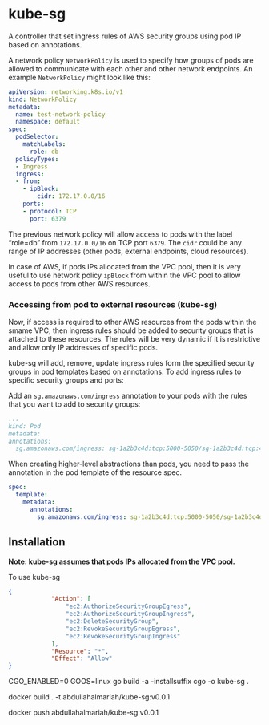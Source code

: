 # kube-sg
A controller that set ingress rules of AWS security groups using pod IP based on annotations.

A network policy `NetworkPolicy` is used to specify how groups of pods are allowed to communicate with each other and other network endpoints. An example `NetworkPolicy` might look like this:
```yaml
apiVersion: networking.k8s.io/v1
kind: NetworkPolicy
metadata:
  name: test-network-policy
  namespace: default
spec:
  podSelector:
    matchLabels:
      role: db
  policyTypes:
  - Ingress
  ingress:
  - from:
    - ipBlock:
        cidr: 172.17.0.0/16
    ports:
    - protocol: TCP
      port: 6379
```

The previous network policy will allow access to pods with the label “role=db” from `172.17.0.0/16` on TCP port `6379`. The `cidr` could be any range of IP addresses (other pods, external endpoints, cloud resources).

In case of AWS, if pods IPs allocated from the VPC pool, then it is very useful to use network policy `ipBlock` from within the VPC pool to allow access to pods from other AWS resources.

### Accessing from pod to external resources (kube-sg)

Now, if access is required to other AWS resources from the pods within the smame VPC, then ingress rules should be added to security groups that is attached to these resources. The rules will be very dynamic if it is restrictive and allow only IP addresses of specific pods.

kube-sg will add, remove, update ingress rules form the specified security groups in pod templates based on annotations. To add ingress rules to specific security groups and ports:

Add an `sg.amazonaws.com/ingress` annotation to your pods with the rules that you want to add to security groups:
```yaml
...
kind: Pod
metadata:
annotations:
  sg.amazonaws.com/ingress: sg-1a2b3c4d:tcp:5000-5050/sg-1a2b3c4d:tcp:443/sg-1a2b3c4d:udp:7000-7005
```

When creating higher-level abstractions than pods, you need to pass the annotation in the pod template of the
resource spec.

```yaml
spec:
  template:
    metadata:
      annotations:
        sg.amazonaws.com/ingress: sg-1a2b3c4d:tcp:5000-5050/sg-1a2b3c4d:tcp:443/sg-1a2b3c4d:udp:7000-7005
```

## Installation

**Note: kube-sg assumes that pods IPs allocated from the VPC pool.**

To use kube-sg
```json
{
            "Action": [
                "ec2:AuthorizeSecurityGroupEgress",
                "ec2:AuthorizeSecurityGroupIngress",
                "ec2:DeleteSecurityGroup",
                "ec2:RevokeSecurityGroupEgress",
                "ec2:RevokeSecurityGroupIngress"
            ],
            "Resource": "*",
            "Effect": "Allow"
}
```


CGO_ENABLED=0 GOOS=linux go build -a -installsuffix cgo -o kube-sg .

docker build . -t abdullahalmariah/kube-sg:v0.0.1

docker push abdullahalmariah/kube-sg:v0.0.1
